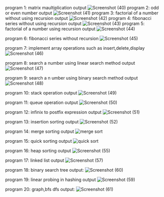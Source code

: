 program 1:
matrix maultiplication output
![Screenshot (40)](https://user-images.githubusercontent.com/113018345/192558975-7d7573b6-f97e-4008-89d9-8906f266b044.png)
program 2:
odd or even number output
![Screenshot (41)](https://user-images.githubusercontent.com/113018345/192560946-6e6e3ab1-a5e4-4abf-b08b-0828b536bfeb.png)
program 3:
factorial of a number without using recursion output
![Screenshot (42)](https://user-images.githubusercontent.com/113018345/192561056-669a784c-5cc8-4062-b162-f72713c1d6bb.png)
program 4:
fibonacci series without using recursion output
![Screenshot (43)](https://user-images.githubusercontent.com/113018345/192561247-6d262ecb-3d40-43fc-83a2-337fe0335884.png)
program 5:
factorial of a number using recursion output
![Screenshot (44)](https://user-images.githubusercontent.com/113018345/192567430-4765f0af-6225-47d4-9624-c83a48fc6e9e.png)

program 6:
fibonacci series without recursion
![Screenshot (45)](https://user-images.githubusercontent.com/113018345/192567540-5b67936d-097f-4e94-9910-c1ad5868d851.png)

program 7:
implement array operations such as insert,delete,display
![Screenshot (46)](https://user-images.githubusercontent.com/113018345/192567626-468001e3-e815-4592-8e56-14af8e55eea3.png)

program 8:
search a number using linear search method output
![Screenshot (47)](https://user-images.githubusercontent.com/113018345/192567739-1631a816-64c7-4ff5-9b02-1d3d6b46f193.png)

program 9:
search a n umber using binary search method output
![Screenshot (48)](https://user-images.githubusercontent.com/113018345/192567818-7745656b-afef-4853-a12a-54fc5f5b0718.png)

program 10:
stack operation output
![Screenshot (49)](https://user-images.githubusercontent.com/113018345/192568920-c471bfb0-1823-4dec-a9af-a8a37fa28979.png)


program 11:
queue operation output
![Screenshot (50)](https://user-images.githubusercontent.com/113018345/192569094-ab435419-9822-4932-bbbc-2695fc32c502.png)

program 12:
infinix to postfix expression output
![Screenshot (51)](https://user-images.githubusercontent.com/113018345/192569361-4ca55810-90e7-43a4-9df9-f99c4a20ec31.png)

program 13:
insertion sorting output
![Screenshot (52)](https://user-images.githubusercontent.com/113018345/192717212-156d2a90-a140-44d6-bbfe-d1b57cbe5ece.png)

program 14:
merge sorting output
![merge sort](https://user-images.githubusercontent.com/113018345/192730851-69b45ca6-f661-4e55-b946-958797e50820.png)

program 15:
quick sorting output
![quick sort](https://user-images.githubusercontent.com/113018345/192731055-f03a0e29-9ac6-4e08-8810-6e6dfd100de1.png)

program 16:
heap sorting output
![Screenshot (55)](https://user-images.githubusercontent.com/113018345/192806077-d32824ef-c9d0-4fd9-b892-98e778950cff.png)

program 17:
linked list output
![Screenshot (57)](https://user-images.githubusercontent.com/113018345/192964029-333f572c-1eef-42a2-a5eb-40ce801f852e.png)


program 18:
binary search tree output:
![Screenshot (60)](https://user-images.githubusercontent.com/113018345/193379780-27daec10-3e70-4ed7-af3d-29f044c16be6.png)


program 19:
linear probing in hashing output
![Screenshot (59)](https://user-images.githubusercontent.com/113018345/193189655-c752fdf2-67e6-4381-992f-373e6f42d6ee.png)

program 20:
graph,bfs dfs output:
![Screenshot (61)](https://user-images.githubusercontent.com/113018345/193379770-55ccfe2b-c92e-4482-8651-00b9f3ac112d.png)
